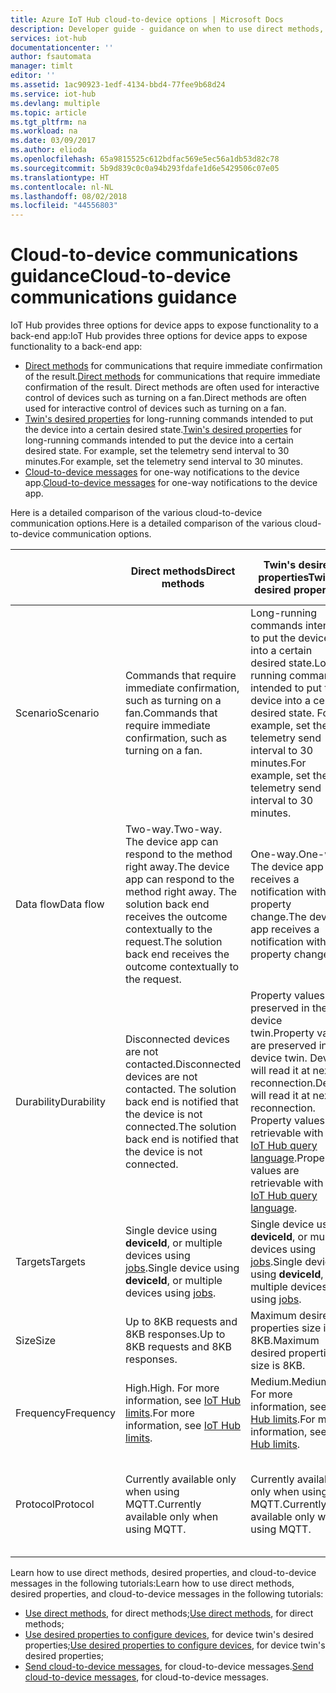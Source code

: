 ```yaml
---
title: Azure IoT Hub cloud-to-device options | Microsoft Docs
description: Developer guide - guidance on when to use direct methods, device twin's desired properties, or cloud-to-device messages for cloud-to-device communications.
services: iot-hub
documentationcenter: ''
author: fsautomata
manager: timlt
editor: ''
ms.assetid: 1ac90923-1edf-4134-bbd4-77fee9b68d24
ms.service: iot-hub
ms.devlang: multiple
ms.topic: article
ms.tgt_pltfrm: na
ms.workload: na
ms.date: 03/09/2017
ms.author: elioda
ms.openlocfilehash: 65a9815525c612bdfac569e5ec56a1db53d82c78
ms.sourcegitcommit: 5b9d839c0c0a94b293fdafe1d6e5429506c07e05
ms.translationtype: HT
ms.contentlocale: nl-NL
ms.lasthandoff: 08/02/2018
ms.locfileid: "44556803"
---
```

# <a name="cloud-to-device-communications-guidance"></a><span data-ttu-id="da19d-103">Cloud-to-device communications guidance</span><span class="sxs-lookup"><span data-stu-id="da19d-103">Cloud-to-device communications guidance</span></span>
<span data-ttu-id="da19d-104">IoT Hub provides three options for device apps to expose functionality to a back-end app:</span><span class="sxs-lookup"><span data-stu-id="da19d-104">IoT Hub provides three options for device apps to expose functionality to a back-end app:</span></span>

* <span data-ttu-id="da19d-105">[Direct methods][lnk-methods] for communications that require immediate confirmation of the result.</span><span class="sxs-lookup"><span data-stu-id="da19d-105">[Direct methods][lnk-methods] for communications that require immediate confirmation of the result.</span></span> <span data-ttu-id="da19d-106">Direct methods are often used for interactive control of devices such as turning on a fan.</span><span class="sxs-lookup"><span data-stu-id="da19d-106">Direct methods are often used for interactive control of devices such as turning on a fan.</span></span>
* <span data-ttu-id="da19d-107">[Twin's desired properties][lnk-twins] for long-running commands intended to put the device into a certain desired state.</span><span class="sxs-lookup"><span data-stu-id="da19d-107">[Twin's desired properties][lnk-twins] for long-running commands intended to put the device into a certain desired state.</span></span> <span data-ttu-id="da19d-108">For example, set the telemetry send interval to 30 minutes.</span><span class="sxs-lookup"><span data-stu-id="da19d-108">For example, set the telemetry send interval to 30 minutes.</span></span>
* <span data-ttu-id="da19d-109">[Cloud-to-device messages][lnk-c2d] for one-way notifications to the device app.</span><span class="sxs-lookup"><span data-stu-id="da19d-109">[Cloud-to-device messages][lnk-c2d] for one-way notifications to the device app.</span></span>

<span data-ttu-id="da19d-110">Here is a detailed comparison of the various cloud-to-device communication options.</span><span class="sxs-lookup"><span data-stu-id="da19d-110">Here is a detailed comparison of the various cloud-to-device communication options.</span></span>

|  | <span data-ttu-id="da19d-111">Direct methods</span><span class="sxs-lookup"><span data-stu-id="da19d-111">Direct methods</span></span> | <span data-ttu-id="da19d-112">Twin's desired properties</span><span class="sxs-lookup"><span data-stu-id="da19d-112">Twin's desired properties</span></span> | <span data-ttu-id="da19d-113">Cloud-to-device messages</span><span class="sxs-lookup"><span data-stu-id="da19d-113">Cloud-to-device messages</span></span> |
| ---- | ------- | ---------- | ---- |
| <span data-ttu-id="da19d-114">Scenario</span><span class="sxs-lookup"><span data-stu-id="da19d-114">Scenario</span></span> | <span data-ttu-id="da19d-115">Commands that require immediate confirmation, such as turning on a fan.</span><span class="sxs-lookup"><span data-stu-id="da19d-115">Commands that require immediate confirmation, such as turning on a fan.</span></span> | <span data-ttu-id="da19d-116">Long-running commands intended to put the device into a certain desired state.</span><span class="sxs-lookup"><span data-stu-id="da19d-116">Long-running commands intended to put the device into a certain desired state.</span></span> <span data-ttu-id="da19d-117">For example, set the telemetry send interval to 30 minutes.</span><span class="sxs-lookup"><span data-stu-id="da19d-117">For example, set the telemetry send interval to 30 minutes.</span></span> | <span data-ttu-id="da19d-118">One-way notifications to the device app.</span><span class="sxs-lookup"><span data-stu-id="da19d-118">One-way notifications to the device app.</span></span> |
| <span data-ttu-id="da19d-119">Data flow</span><span class="sxs-lookup"><span data-stu-id="da19d-119">Data flow</span></span> | <span data-ttu-id="da19d-120">Two-way.</span><span class="sxs-lookup"><span data-stu-id="da19d-120">Two-way.</span></span> <span data-ttu-id="da19d-121">The device app can respond to the method right away.</span><span class="sxs-lookup"><span data-stu-id="da19d-121">The device app can respond to the method right away.</span></span> <span data-ttu-id="da19d-122">The solution back end receives the outcome contextually to the request.</span><span class="sxs-lookup"><span data-stu-id="da19d-122">The solution back end receives the outcome contextually to the request.</span></span> | <span data-ttu-id="da19d-123">One-way.</span><span class="sxs-lookup"><span data-stu-id="da19d-123">One-way.</span></span> <span data-ttu-id="da19d-124">The device app receives a notification with the property change.</span><span class="sxs-lookup"><span data-stu-id="da19d-124">The device app receives a notification with the property change.</span></span> | <span data-ttu-id="da19d-125">One-way.</span><span class="sxs-lookup"><span data-stu-id="da19d-125">One-way.</span></span> <span data-ttu-id="da19d-126">The device app receives the message</span><span class="sxs-lookup"><span data-stu-id="da19d-126">The device app receives the message</span></span>
| <span data-ttu-id="da19d-127">Durability</span><span class="sxs-lookup"><span data-stu-id="da19d-127">Durability</span></span> | <span data-ttu-id="da19d-128">Disconnected devices are not contacted.</span><span class="sxs-lookup"><span data-stu-id="da19d-128">Disconnected devices are not contacted.</span></span> <span data-ttu-id="da19d-129">The solution back end is notified that the device is not connected.</span><span class="sxs-lookup"><span data-stu-id="da19d-129">The solution back end is notified that the device is not connected.</span></span> | <span data-ttu-id="da19d-130">Property values are preserved in the device twin.</span><span class="sxs-lookup"><span data-stu-id="da19d-130">Property values are preserved in the device twin.</span></span> <span data-ttu-id="da19d-131">Device will read it at next reconnection.</span><span class="sxs-lookup"><span data-stu-id="da19d-131">Device will read it at next reconnection.</span></span> <span data-ttu-id="da19d-132">Property values are retrievable with the [IoT Hub query language][lnk-query].</span><span class="sxs-lookup"><span data-stu-id="da19d-132">Property values are retrievable with the [IoT Hub query language][lnk-query].</span></span> | <span data-ttu-id="da19d-133">Messages can be retained by IoT Hub for up to 48 hours.</span><span class="sxs-lookup"><span data-stu-id="da19d-133">Messages can be retained by IoT Hub for up to 48 hours.</span></span> |
| <span data-ttu-id="da19d-134">Targets</span><span class="sxs-lookup"><span data-stu-id="da19d-134">Targets</span></span> | <span data-ttu-id="da19d-135">Single device using **deviceId**, or multiple devices using [jobs][lnk-jobs].</span><span class="sxs-lookup"><span data-stu-id="da19d-135">Single device using **deviceId**, or multiple devices using [jobs][lnk-jobs].</span></span> | <span data-ttu-id="da19d-136">Single device using **deviceId**, or multiple devices using [jobs][lnk-jobs].</span><span class="sxs-lookup"><span data-stu-id="da19d-136">Single device using **deviceId**, or multiple devices using [jobs][lnk-jobs].</span></span> | <span data-ttu-id="da19d-137">Single device by **deviceId**.</span><span class="sxs-lookup"><span data-stu-id="da19d-137">Single device by **deviceId**.</span></span> |
| <span data-ttu-id="da19d-138">Size</span><span class="sxs-lookup"><span data-stu-id="da19d-138">Size</span></span> | <span data-ttu-id="da19d-139">Up to 8KB requests and 8KB responses.</span><span class="sxs-lookup"><span data-stu-id="da19d-139">Up to 8KB requests and 8KB responses.</span></span> | <span data-ttu-id="da19d-140">Maximum desired properties size is 8KB.</span><span class="sxs-lookup"><span data-stu-id="da19d-140">Maximum desired properties size is 8KB.</span></span> | <span data-ttu-id="da19d-141">Up to 64KB messages.</span><span class="sxs-lookup"><span data-stu-id="da19d-141">Up to 64KB messages.</span></span> |
| <span data-ttu-id="da19d-142">Frequency</span><span class="sxs-lookup"><span data-stu-id="da19d-142">Frequency</span></span> | <span data-ttu-id="da19d-143">High.</span><span class="sxs-lookup"><span data-stu-id="da19d-143">High.</span></span> <span data-ttu-id="da19d-144">For more information, see [IoT Hub limits][lnk-quotas].</span><span class="sxs-lookup"><span data-stu-id="da19d-144">For more information, see [IoT Hub limits][lnk-quotas].</span></span> | <span data-ttu-id="da19d-145">Medium.</span><span class="sxs-lookup"><span data-stu-id="da19d-145">Medium.</span></span> <span data-ttu-id="da19d-146">For more information, see [IoT Hub limits][lnk-quotas].</span><span class="sxs-lookup"><span data-stu-id="da19d-146">For more information, see [IoT Hub limits][lnk-quotas].</span></span> | <span data-ttu-id="da19d-147">Low.</span><span class="sxs-lookup"><span data-stu-id="da19d-147">Low.</span></span> <span data-ttu-id="da19d-148">For more information, see [IoT Hub limits][lnk-quotas].</span><span class="sxs-lookup"><span data-stu-id="da19d-148">For more information, see [IoT Hub limits][lnk-quotas].</span></span> |
| <span data-ttu-id="da19d-149">Protocol</span><span class="sxs-lookup"><span data-stu-id="da19d-149">Protocol</span></span> | <span data-ttu-id="da19d-150">Currently available only when using MQTT.</span><span class="sxs-lookup"><span data-stu-id="da19d-150">Currently available only when using MQTT.</span></span> | <span data-ttu-id="da19d-151">Currently available only when using MQTT.</span><span class="sxs-lookup"><span data-stu-id="da19d-151">Currently available only when using MQTT.</span></span> | <span data-ttu-id="da19d-152">Available on all protocols.</span><span class="sxs-lookup"><span data-stu-id="da19d-152">Available on all protocols.</span></span> <span data-ttu-id="da19d-153">Device must poll when using HTTP.</span><span class="sxs-lookup"><span data-stu-id="da19d-153">Device must poll when using HTTP.</span></span> |

<span data-ttu-id="da19d-154">Learn how to use direct methods, desired properties, and cloud-to-device messages in the following tutorials:</span><span class="sxs-lookup"><span data-stu-id="da19d-154">Learn how to use direct methods, desired properties, and cloud-to-device messages in the following tutorials:</span></span>

* <span data-ttu-id="da19d-155">[Use direct methods][lnk-methods-tutorial], for direct methods;</span><span class="sxs-lookup"><span data-stu-id="da19d-155">[Use direct methods][lnk-methods-tutorial], for direct methods;</span></span>
* <span data-ttu-id="da19d-156">[Use desired properties to configure devices][lnk-twin-properties], for device twin's desired properties;</span><span class="sxs-lookup"><span data-stu-id="da19d-156">[Use desired properties to configure devices][lnk-twin-properties], for device twin's desired properties;</span></span> 
* <span data-ttu-id="da19d-157">[Send cloud-to-device messages][lnk-c2d-tutorial], for cloud-to-device messages.</span><span class="sxs-lookup"><span data-stu-id="da19d-157">[Send cloud-to-device messages][lnk-c2d-tutorial], for cloud-to-device messages.</span></span>

[lnk-twins]: iot-hub-devguide-device-twins.md
[lnk-quotas]: iot-hub-devguide-quotas-throttling.md
[lnk-query]: iot-hub-devguide-query-language.md
[lnk-jobs]: iot-hub-devguide-jobs.md
[lnk-c2d]: iot-hub-devguide-messaging.md#cloud-to-device-messages
[lnk-methods]: iot-hub-devguide-direct-methods.md
[lnk-methods-tutorial]: iot-hub-node-node-direct-methods.md
[lnk-twin-properties]: iot-hub-node-node-twin-how-to-configure.md
[lnk-c2d-tutorial]: iot-hub-node-node-c2d.md
